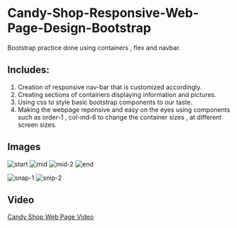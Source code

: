 # Candy-Shop-Responsive-Web-Page-Design-Bootstrap 
Bootstrap practice done using containers , flex and navbar.

## Includes:
1. Creation of responsive nav-bar that is customized accordingly.
2.  Creating sections of containers displaying information and pictures.
3.  Using css to style basic bootstrap components to our taste.
4.  Making the webpage reponsive and easy on the eyes using components such as order-1 , col-md-6 to change the container sizes , at different screen sizes.

## Images

![start](https://user-images.githubusercontent.com/90323797/189521900-c4c37e0c-1765-4df3-a379-0da1e4583f43.jpg)
![mid](https://user-images.githubusercontent.com/90323797/189521899-b309a020-6e16-4964-954c-a5eefd481074.jpg)
![mid-2](https://user-images.githubusercontent.com/90323797/189521898-c3a2a5c0-5dd4-4da8-8ea5-9f9840af3bc2.jpg)
![end](https://user-images.githubusercontent.com/90323797/189521877-93a6f4c8-5c89-4ae4-ab8a-33a13f4b1177.jpg)

![snap-1](https://user-images.githubusercontent.com/90323797/189521870-cfb69582-c4af-4d43-9407-365052d2a954.jpg)
![snip-2](https://user-images.githubusercontent.com/90323797/189521863-c925ea24-e22a-4f8d-8618-9905a9315200.jpg)

## Video
[Candy Shop Web Page Video](https://drive.google.com/file/d/1tETgfDWh0WIjuXYeSmnRF7Z82u28Tpqr/view?usp=sharing)

